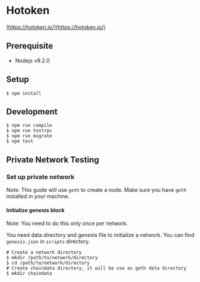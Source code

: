 # Hotoken

[https://hotoken.io/](https://hotoken.io/)

## Prerequisite

- Nodejs v9.2.0

## Setup

```
$ npm install
```

## Development
```
$ npm run compile
$ npm run testrpc
$ npm run migrate
$ npm test
```

## Private Network Testing
### Set up private network
Note: This guide will use `geth` to create a node. Make sure you have `geth` installed in your machine.
#### Initialize genesis block
Note: You need to do this only once per network.

You need data directory and genesis file to initialize a network. You can find `genesis.json` in `scripts` directory.
```
# Create a network directory
$ mkdir /path/to/network/directory
$ cd /path/to/network/directory
# Create chaindata directory, it will be use as geth data directory
$ mkdir chaindata
```